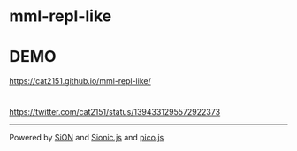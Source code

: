 # mml-repl-like

# DEMO
https://cat2151.github.io/mml-repl-like/

#
https://twitter.com/cat2151/status/1394331295572922373

---
Powered by [SiON](https://github.com/keim/SiON)
and [Sionic.js](https://github.com/minipop/sionicjs/)
and [pico.js](https://github.com/mohayonao/pico.js/)
